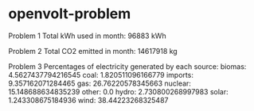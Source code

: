 # openvolt-problem

Problem 1
Total kWh used in month: 96883 kWh

Problem 2
Total CO2 emitted in month: 14617918 kg

Problem 3
Percentages of electricity generated by each source:
biomas: 4.5627437794216545
coal: 1.820511096166779
imports: 9.357162071284465
gas: 26.76220578345663
nuclear: 15.148688634835239
other: 0.0
hydro: 2.730800268997983
solar: 1.243308675184936
wind: 38.44223268325487